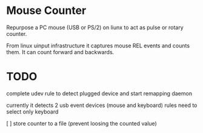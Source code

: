 # Mouse Counter

Repurpose a PC mouse (USB or PS/2) on liunx to
act as pulse or rotary counter.

From linux uinput infrastructure it captures
mouse REL events and counts them. It can
count forward and backwards.

# TODO

complete udev rule to detect
plugged device and start remapping daemon

currently it detects 2 usb event devices
(mouse and keyboard)
rules need to select only keyboard

[ ] store counter to a file
    (prevent loosing the counted value)
